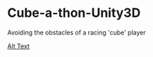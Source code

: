 # Cube-a-thon-Unity3D
Avoiding the obstacles of a racing 'cube' player

[Alt Text](https://github.com/justpanthering/Cube-a-thon-Unity3D/blob/master/Cube-a-thon-3D/Build%20Screenshot%202020.07.02%20-%2015.37.46.06.png)
